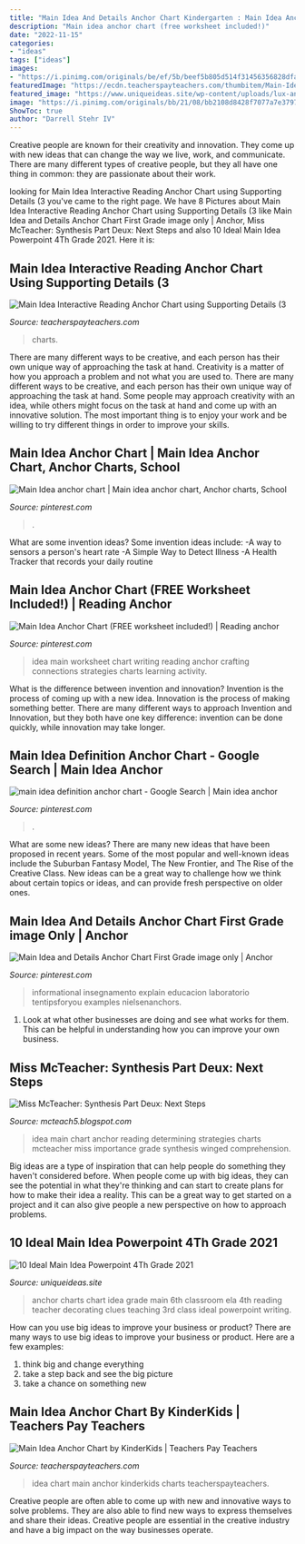 ```yaml
---
title: "Main Idea And Details Anchor Chart Kindergarten : Main Idea Anchor Chart (free Worksheet Included!)"
description: "Main idea anchor chart (free worksheet included!)"
date: "2022-11-15"
categories:
- "ideas"
tags: ["ideas"]
images:
- "https://i.pinimg.com/originals/be/ef/5b/beef5b805d514f31456356828dfa0778.jpg"
featuredImage: "https://ecdn.teacherspayteachers.com/thumbitem/Main-Idea-Interactive-Reading-Anchor-Chart-using-Supporting-Details-3-Types--4558848-1563975599/original-4558848-4.jpg"
featured_image: "https://www.uniqueideas.site/wp-content/uploads/lux-anchor-black-anchor-charts-chart-and-teacher.jpg"
image: "https://i.pinimg.com/originals/bb/21/08/bb2108d8428f7077a7e37970023c9631.jpg"
ShowToc: true
author: "Darrell Stehr IV"
---
```



Creative people are known for their creativity and innovation. They come up with new ideas that can change the way we live, work, and communicate. There are many different types of creative people, but they all have one thing in common: they are passionate about their work.

	

		
looking for Main Idea Interactive Reading Anchor Chart using Supporting Details (3 you've came to the right page. We have 8 Pictures about Main Idea Interactive Reading Anchor Chart using Supporting Details (3 like Main Idea and Details Anchor Chart First Grade image only | Anchor, Miss McTeacher: Synthesis Part Deux: Next Steps and also 10 Ideal Main Idea Powerpoint 4Th Grade 2021. Here it is:
		
    
## Main Idea Interactive Reading Anchor Chart Using Supporting Details (3

<img loading=lazy src="https://ecdn.teacherspayteachers.com/thumbitem/Main-Idea-Interactive-Reading-Anchor-Chart-using-Supporting-Details-3-Types--4558848-1563975599/original-4558848-4.jpg" onerror="this.onerror=null;this.src='https://tse3.mm.bing.net/th?id=OIP.tpGCogbKpWKN2odyMOKMtAAAAA&amp;pid=15.1';" alt="Main Idea Interactive Reading Anchor Chart using Supporting Details (3">

_Source: teacherspayteachers.com_

>charts. 

	

There are many different ways to be creative, and each person has their own unique way of approaching the task at hand.
Creativity is a matter of how you approach a problem and not what you are used to. There are many different ways to be creative, and each person has their own unique way of approaching the task at hand. Some people may approach creativity with an idea, while others might focus on the task at hand and come up with an innovative solution. The most important thing is to enjoy your work and be willing to try different things in order to improve your skills.

    
## Main Idea Anchor Chart | Main Idea Anchor Chart, Anchor Charts, School

<img loading=lazy src="https://i.pinimg.com/originals/bb/21/08/bb2108d8428f7077a7e37970023c9631.jpg" onerror="this.onerror=null;this.src='https://tse2.mm.bing.net/th?id=OIP.8UzTIX4M955g2zJTvpPSUAHaJ4&amp;pid=15.1';" alt="Main Idea anchor chart | Main idea anchor chart, Anchor charts, School">

_Source: pinterest.com_

>. 

	

What are some invention ideas?
Some invention ideas include:
-A way to sensors a person's heart rate 
-A Simple Way to Detect Illness 
-A Health Tracker that records your daily routine

    
## Main Idea Anchor Chart (FREE Worksheet Included!) | Reading Anchor

<img loading=lazy src="https://i.pinimg.com/originals/be/ef/5b/beef5b805d514f31456356828dfa0778.jpg" onerror="this.onerror=null;this.src='https://tse2.mm.bing.net/th?id=OIP.9Dv40MYgTWdZZnWIGCIYyAHaJ4&amp;pid=15.1';" alt="Main Idea Anchor Chart (FREE worksheet included!) | Reading anchor">

_Source: pinterest.com_

>idea main worksheet chart writing reading anchor crafting connections strategies charts learning activity. 

	

What is the difference between invention and innovation?
Invention is the process of coming up with a new idea. Innovation is the process of making something better. There are many different ways to approach Invention and Innovation, but they both have one key difference: invention can be done quickly, while innovation may take longer.

    
## Main Idea Definition Anchor Chart - Google Search | Main Idea Anchor

<img loading=lazy src="https://i.pinimg.com/736x/72/a0/26/72a026282b4b54be50fa370c83fba7b6.jpg" onerror="this.onerror=null;this.src='https://tse4.mm.bing.net/th?id=OIP.SbnVJ9d_DGDqJMobNCIhnAHaJ3&amp;pid=15.1';" alt="main idea definition anchor chart - Google Search | Main idea anchor">

_Source: pinterest.com_

>. 

	

What are some new ideas?
There are many new ideas that have been proposed in recent years. Some of the most popular and well-known ideas include the Suburban Fantasy Model, The New Frontier, and The Rise of the Creative Class. New ideas can be a great way to challenge how we think about certain topics or ideas, and can provide fresh perspective on older ones.

    
## Main Idea And Details Anchor Chart First Grade image Only | Anchor

<img loading=lazy src="https://i.pinimg.com/originals/50/b7/e0/50b7e00bca9a4ebc6fe5b6bf58a6950f.jpg" onerror="this.onerror=null;this.src='https://tse4.mm.bing.net/th?id=OIP.WXKreq4SjKrBZZLAWf3fnQAAAA&amp;pid=15.1';" alt="Main Idea and Details Anchor Chart First Grade image only | Anchor">

_Source: pinterest.com_

>informational insegnamento explain educacion laboratorio tentipsforyou examples nielsenanchors. 

	

1. Look at what other businesses are doing and see what works for them. This can be helpful in understanding how you can improve your own business. 

    
## Miss McTeacher: Synthesis Part Deux: Next Steps

<img loading=lazy src="http://2.bp.blogspot.com/-CDqx8m5bHgE/US1a396YFuI/AAAAAAAAAW8/LC2y4d-2lUU/s1600/IMG_1781.jpg" onerror="this.onerror=null;this.src='https://tse2.mm.bing.net/th?id=OIP.eHb6sme4FEHSyrhsz3HO4gHaJ6&amp;pid=15.1';" alt="Miss McTeacher: Synthesis Part Deux: Next Steps">

_Source: mcteach5.blogspot.com_

>idea main chart anchor reading determining strategies charts mcteacher miss importance grade synthesis winged comprehension. 

	

Big ideas are a type of inspiration that can help people do something they haven't considered before. When people come up with big ideas, they can see the potential in what they're thinking and can start to create plans for how to make their idea a reality. This can be a great way to get started on a project and it can also give people a new perspective on how to approach problems.

    
## 10 Ideal Main Idea Powerpoint 4Th Grade 2021

<img loading=lazy src="https://www.uniqueideas.site/wp-content/uploads/lux-anchor-black-anchor-charts-chart-and-teacher.jpg" onerror="this.onerror=null;this.src='https://tse4.mm.bing.net/th?id=OIP.BOoHWP2wfg4u3QkZHyplxAHaIz&amp;pid=15.1';" alt="10 Ideal Main Idea Powerpoint 4Th Grade 2021">

_Source: uniqueideas.site_

>anchor charts chart idea grade main 6th classroom ela 4th reading teacher decorating clues teaching 3rd class ideal powerpoint writing. 

	

How can you use big ideas to improve your business or product?
There are many ways to use big ideas to improve your business or product. Here are a few examples: 
1. think big and change everything
2. take a step back and see the big picture
3. take a chance on something new 

    
## Main Idea Anchor Chart By KinderKids | Teachers Pay Teachers

<img loading=lazy src="https://ecdn.teacherspayteachers.com/thumbitem/Main-Idea-Anchor-Chart-3884931-1530191073/original-3884931-2.jpg" onerror="this.onerror=null;this.src='https://tse1.mm.bing.net/th?id=OIP.5A9dCQDtmOP2aSm5RJFWjQAAAA&amp;pid=15.1';" alt="Main Idea Anchor Chart by KinderKids | Teachers Pay Teachers">

_Source: teacherspayteachers.com_

>idea chart main anchor kinderkids charts teacherspayteachers. 

	

Creative people are often able to come up with new and innovative ways to solve problems. They are also able to find new ways to express themselves and share their ideas. Creative people are essential in the creative industry and have a big impact on the way businesses operate.

